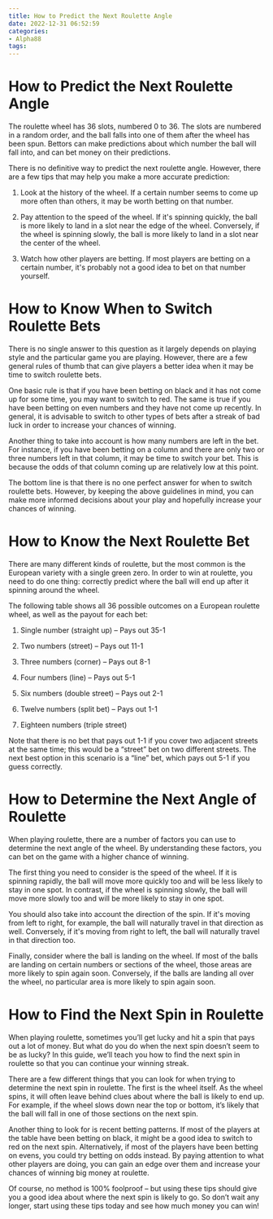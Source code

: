 ```yaml
---
title: How to Predict the Next Roulette Angle 
date: 2022-12-31 06:52:59
categories:
- Alpha88
tags:
---
```



#  How to Predict the Next Roulette Angle 

The roulette wheel has 36 slots, numbered 0 to 36. The slots are numbered in a random order, and the ball falls into one of them after the wheel has been spun. Bettors can make predictions about which number the ball will fall into, and can bet money on their predictions.

There is no definitive way to predict the next roulette angle. However, there are a few tips that may help you make a more accurate prediction:

1. Look at the history of the wheel. If a certain number seems to come up more often than others, it may be worth betting on that number.

2. Pay attention to the speed of the wheel. If it's spinning quickly, the ball is more likely to land in a slot near the edge of the wheel. Conversely, if the wheel is spinning slowly, the ball is more likely to land in a slot near the center of the wheel.

3. Watch how other players are betting. If most players are betting on a certain number, it's probably not a good idea to bet on that number yourself.

#  How to Know When to Switch Roulette Bets 

There is no single answer to this question as it largely depends on playing style and the particular game you are playing. However, there are a few general rules of thumb that can give players a better idea when it may be time to switch roulette bets.

One basic rule is that if you have been betting on black and it has not come up for some time, you may want to switch to red. The same is true if you have been betting on even numbers and they have not come up recently. In general, it is advisable to switch to other types of bets after a streak of bad luck in order to increase your chances of winning.

Another thing to take into account is how many numbers are left in the bet. For instance, if you have been betting on a column and there are only two or three numbers left in that column, it may be time to switch your bet. This is because the odds of that column coming up are relatively low at this point.

The bottom line is that there is no one perfect answer for when to switch roulette bets. However, by keeping the above guidelines in mind, you can make more informed decisions about your play and hopefully increase your chances of winning.

#  How to Know the Next Roulette Bet 

There are many different kinds of roulette, but the most common is the European variety with a single green zero. In order to win at roulette, you need to do one thing: correctly predict where the ball will end up after it spinning around the wheel.

The following table shows all 36 possible outcomes on a European roulette wheel, as well as the payout for each bet:

1. Single number (straight up) 
– Pays out 35-1 

2. Two numbers (street) 
– Pays out 11-1 

3. Three numbers (corner) 
– Pays out 8-1 

4. Four numbers (line) 
– Pays out 5-1 

5. Six numbers (double street) 
– Pays out 2-1 

6. Twelve numbers (split bet) 
– Pays out 1-1 

7. Eighteen numbers (triple street) 

Note that there is no bet that pays out 1-1 if you cover two adjacent streets at the same time; this would be a “street” bet on two different streets. The next best option in this scenario is a “line” bet, which pays out 5-1 if you guess correctly.

#  How to Determine the Next Angle of Roulette 

When playing roulette, there are a number of factors you can use to determine the next angle of the wheel. By understanding these factors, you can bet on the game with a higher chance of winning.

The first thing you need to consider is the speed of the wheel. If it is spinning rapidly, the ball will move more quickly too and will be less likely to stay in one spot. In contrast, if the wheel is spinning slowly, the ball will move more slowly too and will be more likely to stay in one spot.

You should also take into account the direction of the spin. If it's moving from left to right, for example, the ball will naturally travel in that direction as well. Conversely, if it's moving from right to left, the ball will naturally travel in that direction too.

Finally, consider where the ball is landing on the wheel. If most of the balls are landing on certain numbers or sections of the wheel, those areas are more likely to spin again soon. Conversely, if the balls are landing all over the wheel, no particular area is more likely to spin again soon.

#  How to Find the Next Spin in Roulette

When playing roulette, sometimes you’ll get lucky and hit a spin that pays out a lot of money. But what do you do when the next spin doesn’t seem to be as lucky? In this guide, we’ll teach you how to find the next spin in roulette so that you can continue your winning streak.

There are a few different things that you can look for when trying to determine the next spin in roulette. The first is the wheel itself. As the wheel spins, it will often leave behind clues about where the ball is likely to end up. For example, if the wheel slows down near the top or bottom, it’s likely that the ball will fall in one of those sections on the next spin.

Another thing to look for is recent betting patterns. If most of the players at the table have been betting on black, it might be a good idea to switch to red on the next spin. Alternatively, if most of the players have been betting on evens, you could try betting on odds instead. By paying attention to what other players are doing, you can gain an edge over them and increase your chances of winning big money at roulette.

Of course, no method is 100% foolproof – but using these tips should give you a good idea about where the next spin is likely to go. So don’t wait any longer, start using these tips today and see how much money you can win!